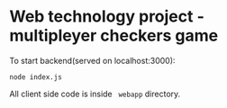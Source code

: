 # Web technology project - multipleyer checkers game

To start backend(served on localhost:3000): 

```
node index.js
```

All client side code is inside ` webapp` directory. 

